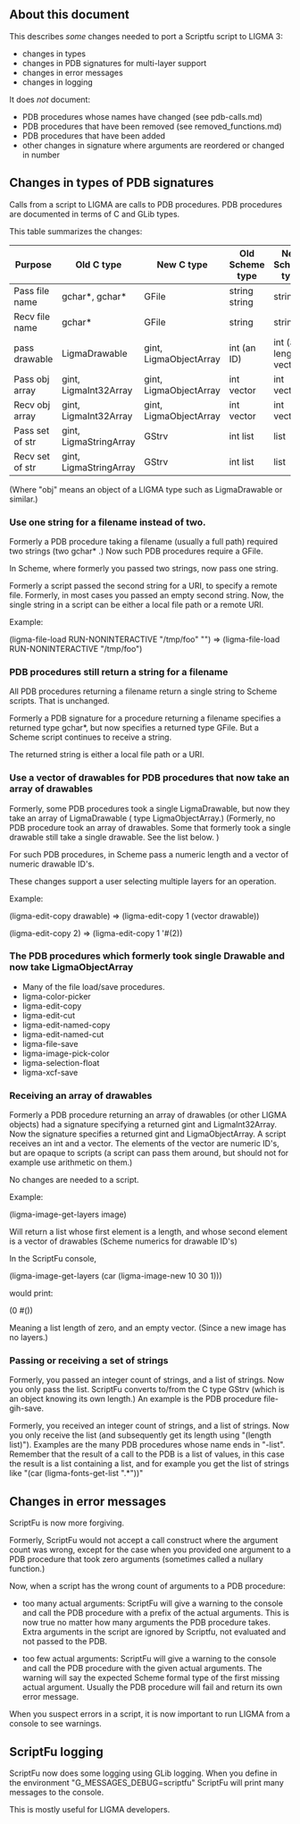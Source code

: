 

## About this document

This describes *some* changes needed to port a Scriptfu script to LIGMA 3:
- changes in types
- changes in PDB signatures for multi-layer support
- changes in error messages
- changes in logging

It does *not* document:
- PDB procedures whose names have changed (see pdb-calls.md)
- PDB procedures that have been removed (see removed_functions.md)
- PDB procedures that have been added
- other changes in signature where arguments are reordered or changed in number

## Changes in types of PDB signatures

Calls from a script to LIGMA are calls to PDB procedures.
PDB procedures are documented in terms of C and GLib types.

This table summarizes the changes:

| Purpose        | Old C type            | New C type            | Old Scheme type | New Scheme type       |
| ---------------|-----------------------|-----------------------| ----------------|-----------------------|
| Pass file name | gchar*, gchar*        | GFile                 | string string   | string                |
| Recv file name | gchar*                | GFile                 | string          | string                |
| pass drawable  | LigmaDrawable          | gint, LigmaObjectArray | int   (an ID)   | int (a length) vector |
| Pass obj array | gint, LigmaInt32Array  | gint, LigmaObjectArray | int  vector     | int vector            |
| Recv obj array | gint, LigmaInt32Array  | gint, LigmaObjectArray | int  vector     | int vector            |
| Pass set of str | gint, LigmaStringArray | GStrv                 | int  list       | list                  |
| Recv set of str | gint, LigmaStringArray | GStrv                 | int  list       | list                  |

(Where "obj" means an object of a LIGMA type such as LigmaDrawable or similar.)

### Use one string for a filename instead of two.

Formerly a PDB procedure taking a filename (usually a full path) required two strings (two gchar* .)
Now such PDB procedures require a GFile.

In Scheme, where formerly you passed two strings, now pass one string.

Formerly a script passed the second string for a URI, to specify a remote file.
Formerly, in most cases you passed an empty second string.
Now, the single string in a script can be either a local file path or a remote URI.

Example:

(ligma-file-load RUN-NONINTERACTIVE "/tmp/foo" "")
=> (ligma-file-load RUN-NONINTERACTIVE "/tmp/foo")


### PDB procedures still return a string for a filename

All PDB procedures returning a filename return a single string to Scheme scripts.
That is unchanged.

Formerly a PDB signature for a procedure returning a filename
specifies a returned type gchar*, but now specifies a returned type GFile.
But a Scheme script continues to receive a string.

The returned string is either a local file path or a URI.


### Use a vector of drawables for PDB procedures that now take an array of drawables

Formerly, some PDB procedures took a single LigmaDrawable,
but now they take an array of LigmaDrawable ( type LigmaObjectArray.)
(Formerly, no PDB procedure took an array of drawables.
Some that formerly took a single drawable still take a single drawable.
See the list below. )

For such PDB procedures, in Scheme pass a numeric length and a vector of numeric drawable ID's.

These changes support a user selecting multiple layers for an operation.

Example:

(ligma-edit-copy drawable)  => (ligma-edit-copy 1 (vector drawable))

(ligma-edit-copy 2)  => (ligma-edit-copy 1 '#(2))

### The PDB procedures which formerly took single Drawable and now take LigmaObjectArray

- Many of the file load/save procedures.
- ligma-color-picker
- ligma-edit-copy
- ligma-edit-cut
- ligma-edit-named-copy
- ligma-edit-named-cut
- ligma-file-save
- ligma-image-pick-color
- ligma-selection-float
- ligma-xcf-save


### Receiving an array of drawables

Formerly a PDB procedure returning an array of drawables (or other LIGMA objects)
had a signature specifying a returned gint and LigmaInt32Array.
Now the signature specifies a returned gint and LigmaObjectArray.
A script receives an int and a vector.
The elements of the vector are numeric ID's,
but are opaque to scripts
(a script can pass them around, but should not for example use arithmetic on them.)

No changes are needed to a script.


Example:

(ligma-image-get-layers image)

Will return a list whose first element is a length,
and whose second element is a vector of drawables (Scheme numerics for drawable ID's)

In the ScriptFu console,

(ligma-image-get-layers (car (ligma-image-new 10 30 1)))

would print:

(0 #())

Meaning a list length of zero, and an empty vector.
(Since a new image has no layers.)

### Passing or receiving a set of strings

Formerly, you passed an integer count of strings, and a list of strings.
Now you only pass the list.
ScriptFu converts to/from the C type GStrv
(which is an object knowing its own length.)
An example is the PDB procedure file-gih-save.

Formerly, you received an integer count of strings, and a list of strings.
Now you only receive the list
(and subsequently get its length using "(length list)").
Examples are the many PDB procedures whose name ends in "-list".
Remember that the result of a call to the PDB is a list of values,
in this case the result is a list containing a list,
and for example you get the list of strings like "(car (ligma-fonts-get-list ".*"))"

## Changes in error messages

ScriptFu is now more forgiving.

Formerly, ScriptFu would not accept a call construct where the argument count was wrong,
except for the case when you provided one argument to a PDB procedure
that took zero arguments (sometimes called a nullary function.)

Now, when a script has the wrong count of arguments to a PDB procedure:

- too many actual arguments: ScriptFu will give a warning to the console
  and call the PDB procedure with a prefix of the actual arguments.
  This is now true no matter how many arguments the PDB procedure takes.
  Extra arguments in the script are ignored by Scriptfu,
  not evaluated and not passed to the PDB.

- too few actual arguments: ScriptFu will give a warning to the console
  and call the PDB procedure with the given actual arguments.
  The warning will say the expected Scheme formal type of the first missing actual argument.
  Usually the PDB procedure will fail and return its own error message.

When you suspect errors in a script,
it is now important to run LIGMA from a console to see warnings.


## ScriptFu logging

ScriptFu now does some logging using GLib logging.
When you define in the environment "G_MESSAGES_DEBUG=scriptfu"
ScriptFu will print many messages to the console.

This is mostly useful for LIGMA developers.

